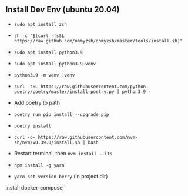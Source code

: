 ## Install Dev Env (ubuntu 20.04)

- `sudo apt install zsh`
- `sh -c "$(curl -fsSL https://raw.github.com/ohmyzsh/ohmyzsh/master/tools/install.sh)"`

- `sudo apt install python3.9`
- `sudo apt install python3.9-venv`
- `python3.9 -m venv .venv`
- `curl -sSL https://raw.githubusercontent.com/python-poetry/poetry/master/install-poetry.py | python3.9 -`
- Add poetry to path
- `poetry run pip install --upgrade pip`
- `poetry install`

- `curl -o- https://raw.githubusercontent.com/nvm-sh/nvm/v0.39.0/install.sh | bash`
- Restart terminal, then `nvm install --lts`

- `npm install -g yarn`
- `yarn set version berry` (in project dir)

install docker-compose
